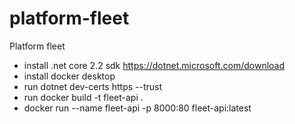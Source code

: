 # platform-fleet
Platform fleet

- install .net core 2.2 sdk https://dotnet.microsoft.com/download
- install docker desktop
- run dotnet dev-certs https --trust
- run docker build -t fleet-api .
- docker run --name fleet-api -p 8000:80 fleet-api:latest